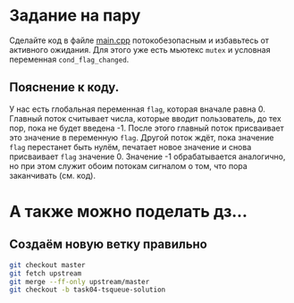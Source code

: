 # Задание на пару
Сделайте код в файле [main.cpp](main.cpp) потокобезопасным и избавьтесь от активного ожидания. Для этого уже есть мьютекс `mutex` и условная переменная `cond_flag_changed`.
## Пояснение к коду.
У нас есть глобальная переменная `flag`, которая вначале равна 0. Главный поток считывает числа, которые вводит пользователь, до тех пор, пока не будет введена -1. После этого главный поток присваивает это значение в переменную `flag`. Другой поток ждёт, пока значение `flag` перестанет быть нулём, печатает новое значение и снова присваивает `flag` значение 0. Значение -1 обрабатывается аналогично, но при этом служит обоим потокам сигналом о том, что пора заканчивать (см. код).
# А также можно поделать дз...
## Создаём новую ветку правильно
```bash
git checkout master
git fetch upstream
git merge --ff-only upstream/master
git checkout -b task04-tsqueue-solution
```

